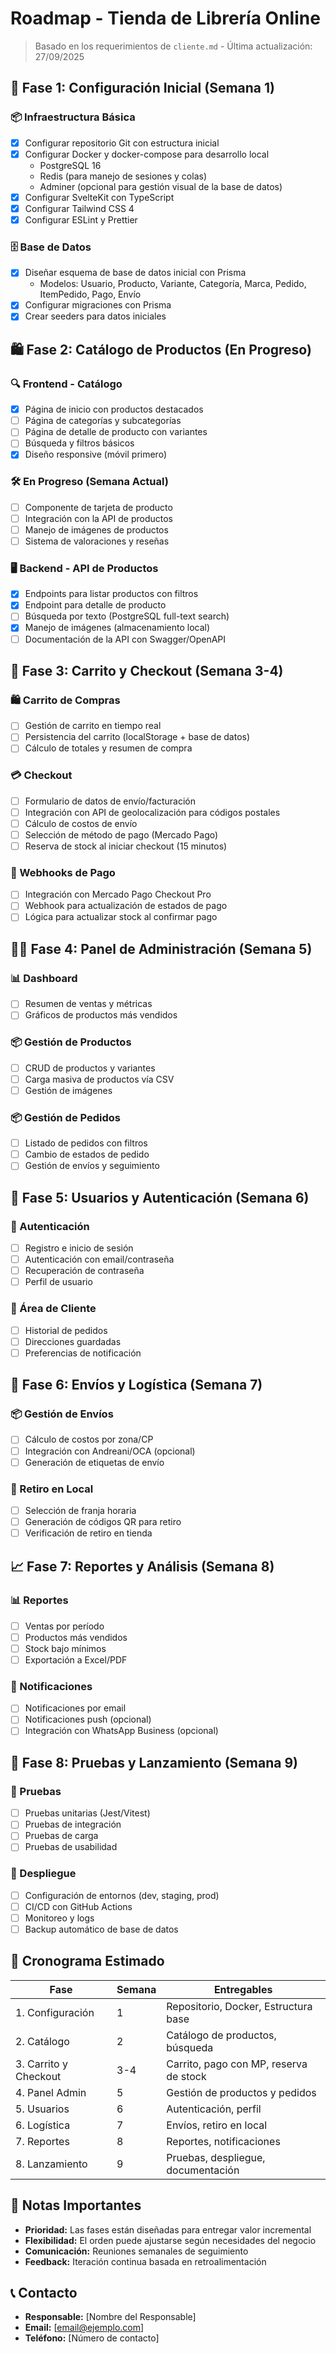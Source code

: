 # Roadmap - Tienda de Librería Online

> Basado en los requerimientos de `cliente.md` - Última actualización: 27/09/2025

## 🚀 Fase 1: Configuración Inicial (Semana 1)

### 📦 Infraestructura Básica
- [x] Configurar repositorio Git con estructura inicial
- [x] Configurar Docker y docker-compose para desarrollo local
  - PostgreSQL 16
  - Redis (para manejo de sesiones y colas)
  - Adminer (opcional para gestión visual de la base de datos)
- [x] Configurar SvelteKit con TypeScript
- [x] Configurar Tailwind CSS 4
- [x] Configurar ESLint y Prettier

### 🗄️ Base de Datos
- [x] Diseñar esquema de base de datos inicial con Prisma
  - Modelos: Usuario, Producto, Variante, Categoría, Marca, Pedido, ItemPedido, Pago, Envío
- [x] Configurar migraciones con Prisma
- [x] Crear seeders para datos iniciales

## 🛍️ Fase 2: Catálogo de Productos (En Progreso)

### 🔍 Frontend - Catálogo
- [x] Página de inicio con productos destacados
- [ ] Página de categorías y subcategorías
- [ ] Página de detalle de producto con variantes
- [ ] Búsqueda y filtros básicos
- [x] Diseño responsive (móvil primero)

### 🛠️ En Progreso (Semana Actual)
- [ ] Componente de tarjeta de producto
- [ ] Integración con la API de productos
- [ ] Manejo de imágenes de productos
- [ ] Sistema de valoraciones y reseñas

### 🖥️ Backend - API de Productos
- [x] Endpoints para listar productos con filtros
- [x] Endpoint para detalle de producto
- [ ] Búsqueda por texto (PostgreSQL full-text search)
- [x] Manejo de imágenes (almacenamiento local)
- [ ] Documentación de la API con Swagger/OpenAPI

## 🛒 Fase 3: Carrito y Checkout (Semana 3-4)

### 🛍️ Carrito de Compras
- [ ] Gestión de carrito en tiempo real
- [ ] Persistencia del carrito (localStorage + base de datos)
- [ ] Cálculo de totales y resumen de compra

### 💳 Checkout
- [ ] Formulario de datos de envío/facturación
- [ ] Integración con API de geolocalización para códigos postales
- [ ] Cálculo de costos de envío
- [ ] Selección de método de pago (Mercado Pago)
- [ ] Reserva de stock al iniciar checkout (15 minutos)

### 🔄 Webhooks de Pago
- [ ] Integración con Mercado Pago Checkout Pro
- [ ] Webhook para actualización de estados de pago
- [ ] Lógica para actualizar stock al confirmar pago

## 👨‍💼 Fase 4: Panel de Administración (Semana 5)

### 📊 Dashboard
- [ ] Resumen de ventas y métricas
- [ ] Gráficos de productos más vendidos

### 📦 Gestión de Productos
- [ ] CRUD de productos y variantes
- [ ] Carga masiva de productos vía CSV
- [ ] Gestión de imágenes

### 📦 Gestión de Pedidos
- [ ] Listado de pedidos con filtros
- [ ] Cambio de estados de pedido
- [ ] Gestión de envíos y seguimiento

## 📱 Fase 5: Usuarios y Autenticación (Semana 6)

### 🔐 Autenticación
- [ ] Registro e inicio de sesión
- [ ] Autenticación con email/contraseña
- [ ] Recuperación de contraseña
- [ ] Perfil de usuario

### 📱 Área de Cliente
- [ ] Historial de pedidos
- [ ] Direcciones guardadas
- [ ] Preferencias de notificación

## 🚚 Fase 6: Envíos y Logística (Semana 7)

### 📦 Gestión de Envíos
- [ ] Cálculo de costos por zona/CP
- [ ] Integración con Andreani/OCA (opcional)
- [ ] Generación de etiquetas de envío

### 🏪 Retiro en Local
- [ ] Selección de franja horaria
- [ ] Generación de códigos QR para retiro
- [ ] Verificación de retiro en tienda

## 📈 Fase 7: Reportes y Análisis (Semana 8)

### 📊 Reportes
- [ ] Ventas por período
- [ ] Productos más vendidos
- [ ] Stock bajo mínimos
- [ ] Exportación a Excel/PDF

### 📱 Notificaciones
- [ ] Notificaciones por email
- [ ] Notificaciones push (opcional)
- [ ] Integración con WhatsApp Business (opcional)

## 🚀 Fase 8: Pruebas y Lanzamiento (Semana 9)

### 🧪 Pruebas
- [ ] Pruebas unitarias (Jest/Vitest)
- [ ] Pruebas de integración
- [ ] Pruebas de carga
- [ ] Pruebas de usabilidad

### 🚀 Despliegue
- [ ] Configuración de entornos (dev, staging, prod)
- [ ] CI/CD con GitHub Actions
- [ ] Monitoreo y logs
- [ ] Backup automático de base de datos

## 📅 Cronograma Estimado

| Fase | Semana | Entregables |
|------|--------|-------------|
| 1. Configuración | 1 | Repositorio, Docker, Estructura base |
| 2. Catálogo | 2 | Catálogo de productos, búsqueda |
| 3. Carrito y Checkout | 3-4 | Carrito, pago con MP, reserva de stock |
| 4. Panel Admin | 5 | Gestión de productos y pedidos |
| 5. Usuarios | 6 | Autenticación, perfil |
| 6. Logística | 7 | Envíos, retiro en local |
| 7. Reportes | 8 | Reportes, notificaciones |
| 8. Lanzamiento | 9 | Pruebas, despliegue, documentación |

## 📌 Notas Importantes

- **Prioridad:** Las fases están diseñadas para entregar valor incremental
- **Flexibilidad:** El orden puede ajustarse según necesidades del negocio
- **Comunicación:** Reuniones semanales de seguimiento
- **Feedback:** Iteración continua basada en retroalimentación

## 📞 Contacto

- **Responsable:** [Nombre del Responsable]
- **Email:** [email@ejemplo.com]
- **Teléfono:** [Número de contacto]
